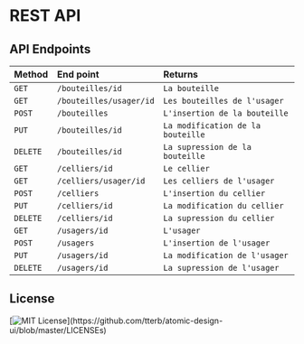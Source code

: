 # REST API

## API Endpoints

| Method    | End point                | Returns                               |
| :-------- | :----------------------- | :------------------------------------ |
| `GET`     | `/bouteilles/id`         | `La bouteille`                        |
| `GET`     | `/bouteilles/usager/id`  | `Les bouteilles de l'usager`          |
| `POST`    | `/bouteilles`            | `L'insertion de la bouteille`         |
| `PUT`     | `/bouteilles/id`         | `La modification de la bouteille`     |
| `DELETE`  | `/bouteilles/id`         | `La supression de la bouteille`       |
| `GET`     | `/celliers/id`           | `Le cellier`                          |
| `GET`     | `/celliers/usager/id`    | `Les celliers de l'usager`            |
| `POST`    | `/celliers`              | `L'insertion du cellier`              |
| `PUT`     | `/celliers/id`           | `La modification du cellier`          |
| `DELETE`  | `/celliers/id`           | `La supression du cellier`            |
| `GET`     | `/usagers/id`            | `L'usager`                            |
| `POST`    | `/usagers`               | `L'insertion de l'usager`             |
| `PUT`     | `/usagers/id`            | `La modification de l'usager`         |
| `DELETE`  | `/usagers/id`            | `La supression de l'usager`           |


## License

[![MIT License](https://img.shields.io/apm/l/atomic-design-ui.svg?)](https://github.com/tterb/atomic-design-ui/blob/master/LICENSEs)
